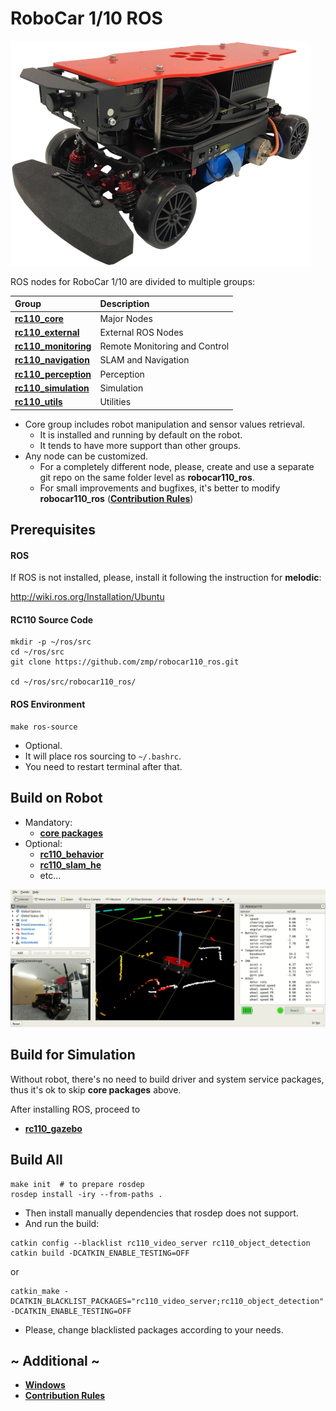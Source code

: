 # RoboCar 1/10 ROS

[![](docs/images/robocar110x_360p.png)](https://www.zmp.co.jp/en/products/robocar/robocar-110x)

ROS nodes for RoboCar 1/10 are divided to multiple groups:

| Group                                              | Description                   |
|:------------------                                 |:------------------------      |
| [**rc110_core**](rc110_core/README.md)             | Major Nodes                   |
| [**rc110_external**](rc110_external/README.md)     | External ROS Nodes            |
| [**rc110_monitoring**](rc110_monitoring/README.md) | Remote Monitoring and Control |
| [**rc110_navigation**](rc110_navigation/README.md) | SLAM and Navigation           |
| [**rc110_perception**](rc110_perception/README.md) | Perception                    |
| [**rc110_simulation**](rc110_simulation/README.md) | Simulation                    |
| [**rc110_utils**](rc110_utils/README.md)           | Utilities                     |

* Core group includes robot manipulation and sensor values retrieval.
    - It is installed and running by default on the robot.
	- It tends to have more support than other groups.
* Any node can be customized. 
    - For a completely different node, please, create and use a separate git repo on the same folder level as **robocar110_ros**.
	- For small improvements and bugfixes, it's better to modify **robocar110_ros** ([**Contribution Rules**](docs/Contribution.md))

## Prerequisites
#### ROS
If ROS is not installed, please, install it following the instruction for **melodic**:

http://wiki.ros.org/Installation/Ubuntu

#### RC110 Source Code

```
mkdir -p ~/ros/src
cd ~/ros/src
git clone https://github.com/zmp/robocar110_ros.git

cd ~/ros/src/robocar110_ros/
```

#### ROS Environment

```
make ros-source
```

* Optional.
* It will place ros sourcing to `~/.bashrc`.
* You need to restart terminal after that.

## Build on Robot

* Mandatory: 
    * [**core packages**](rc110_core/README.md#Build) 
* Optional:
    * [**rc110_behavior**](rc110_navigation/rc110_behavior/README.md)
    * [**rc110_slam_he**](rc110_navigation/rc110_slam_he/README.md)
    * etc...

![](docs/images/rviz.gif)

## Build for Simulation

Without robot, there's no need to build driver and system service packages, thus it's ok to skip **core packages** above.

After installing ROS, proceed to 
* [**rc110_gazebo**](rc110_simulation/rc110_gazebo/README.md)

## Build All
```
make init  # to prepare rosdep
rosdep install -iry --from-paths .
```

* Then install manually dependencies that rosdep does not support.
* And run the build:
```
catkin config --blacklist rc110_video_server rc110_object_detection
catkin build -DCATKIN_ENABLE_TESTING=OFF
```
or
```
catkin_make -DCATKIN_BLACKLIST_PACKAGES="rc110_video_server;rc110_object_detection" -DCATKIN_ENABLE_TESTING=OFF
```

* Please, change blacklisted packages according to your needs.

## ~ Additional ~

* [**Windows**](docs/Windows.md)
* [**Contribution Rules**](docs/Contribution.md)
